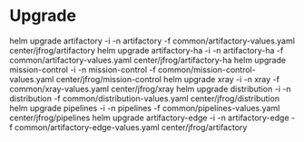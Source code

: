# Upgrade
helm upgrade artifactory -i -n artifactory -f common/artifactory-values.yaml center/jfrog/artifactory
helm upgrade artifactory-ha -i -n artifactory-ha -f common/artifactory-values.yaml center/jfrog/artifactory-ha
helm upgrade mission-control -i -n mission-control -f common/mission-control-values.yaml center/jfrog/mission-control
helm upgrade xray -i -n xray -f common/xray-values.yaml center/jfrog/xray
helm upgrade distribution -i -n distribution -f common/distribution-values.yaml center/jfrog/distribution
helm upgrade pipelines -i -n pipelines -f common/pipelines-values.yaml center/jfrog/pipelines
helm upgrade artifactory-edge -i -n artifactory-edge -f common/artifactory-edge-values.yaml center/jfrog/artifactory
